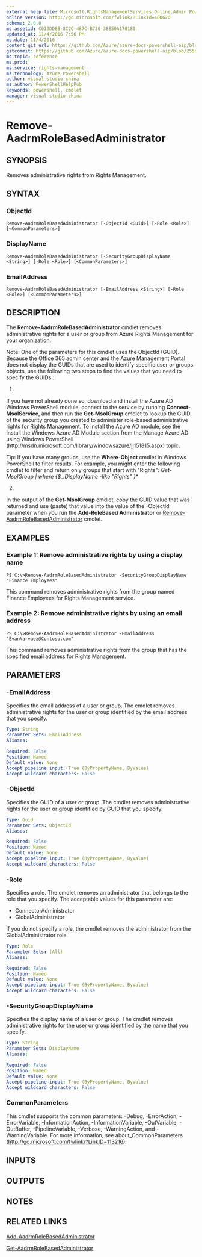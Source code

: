 ```yaml
---
external help file: Microsoft.RightsManagementServices.Online.Admin.PowerShell.dll-Help.xml
online version: http://go.microsoft.com/fwlink/?LinkId=400620
schema: 2.0.0
ms.assetid: C019DD8B-8C2C-487C-B730-38E50A170180
updated_at: 11/4/2016 7:56 PM
ms.date: 11/4/2016
content_git_url: https://github.com/Azure/azure-docs-powershell-aip/blob/master/Azure%20Information%20Protection/AADRM/vlatest/Remove-AadrmRoleBasedAdministrator.md
gitcommit: https://github.com/Azure/azure-docs-powershell-aip/blob/255ddad98222233495954a5753e4e2da2f26bc6d/Azure%20Information%20Protection/AADRM/vlatest/Remove-AadrmRoleBasedAdministrator.md
ms.topic: reference
ms.prod: 
ms.service: rights-management
ms.technology: Azure Powershell
author: visual-studio-china
ms.author: PowerShellHelpPub
keywords: powershell, cmdlet
manager: visual-studio-china
---
```


# Remove-AadrmRoleBasedAdministrator

## SYNOPSIS
Removes administrative rights from Rights Management.

## SYNTAX

### ObjectId
```
Remove-AadrmRoleBasedAdministrator [-ObjectId <Guid>] [-Role <Role>] [<CommonParameters>]
```

### DisplayName
```
Remove-AadrmRoleBasedAdministrator [-SecurityGroupDisplayName <String>] [-Role <Role>] [<CommonParameters>]
```

### EmailAddress
```
Remove-AadrmRoleBasedAdministrator [-EmailAddress <String>] [-Role <Role>] [<CommonParameters>]
```

## DESCRIPTION
The **Remove-AadrmRoleBasedAdministrator** cmdlet removes administrative rights for a user or group from Azure Rights Management for your organization.

Note: One of the parameters for this cmdlet uses the ObjectId (GUID).
Because the Office 365 admin center and the Azure Management Portal does not display the GUIDs that are used to identify specific user or groups objects, use the following two steps to find the values that you need to specify the GUIDs.:

1.
If you have not already done so, download and install the Azure AD Windows PowerShell module, connect to the service by running **Connect-MsolService**, and then run the **Get-MsolGroup** cmdlet to lookup the GUID of the security group you created to administer role-based administrative rights for Rights Management.
To install the Azure AD module, see the Install the Windows Azure AD Module section from the Manage Azure AD using Windows PowerShell (http://msdn.microsoft.com/library/windowsazure/jj151815.aspx) topic.

Tip: If you have many groups, use the **Where-Object** cmdlet in Windows PowerShell to filter results.
For example, you might enter the following cmdlet to filter and return only groups that start with "Rights": **Get-MsolGroup | where {$_.DisplayName -like "Rights*" }**

2.
In the output of the **Get-MsolGroup** cmdlet, copy the GUID value that was returned and use (paste) that value into the value of the -ObjectId parameter when you run the **Add-RoleBased Administrator** or [Remove-AadrmRoleBasedAdministrator](./Remove-AadrmRoleBasedAdministrator) cmdlet.

## EXAMPLES

### Example 1: Remove administrative rights by using a display name
```
PS C:\>Remove-AadrmRoleBasedAdministrator -SecurityGroupDisplayName "Finance Employees"
```

This command removes administrative rights from the group named Finance Employees for Rights Management service.

### Example 2: Remove administrative rights by using an email address
```
PS C:\>Remove-AadrmRoleBasedAdministrator -EmailAddress "EvanNarvaez@Contoso.com"
```

This command removes administrative rights from the group that has the specified email address for Rights Management.

## PARAMETERS

### -EmailAddress
Specifies the email address of a user or group.
The cmdlet removes administrative rights for the user or group identified by the email address that you specify.

```yaml
Type: String
Parameter Sets: EmailAddress
Aliases:

Required: False
Position: Named
Default value: None
Accept pipeline input: True (ByPropertyName, ByValue)
Accept wildcard characters: False
```

### -ObjectId
Specifies the GUID of a user or group.
The cmdlet removes administrative rights for the user or group identified by GUID that you specify.

```yaml
Type: Guid
Parameter Sets: ObjectId
Aliases:

Required: False
Position: Named
Default value: None
Accept pipeline input: True (ByPropertyName, ByValue)
Accept wildcard characters: False
```

### -Role
Specifies a role.
The cmdlet removes an administrator that belongs to the role that you specify.
The acceptable values for this parameter are:

- ConnectorAdministrator
- GlobalAdministrator

If you do not specify a role, the cmdlet removes the administrator from the GlobalAdministrator role.

```yaml
Type: Role
Parameter Sets: (All)
Aliases:

Required: False
Position: Named
Default value: None
Accept pipeline input: True (ByPropertyName, ByValue)
Accept wildcard characters: False
```

### -SecurityGroupDisplayName
Specifies the display name of a user or group.
The cmdlet removes administrative rights for the user or group identified by the name that you specify.

```yaml
Type: String
Parameter Sets: DisplayName
Aliases:

Required: False
Position: Named
Default value: None
Accept pipeline input: True (ByPropertyName, ByValue)
Accept wildcard characters: False
```

### CommonParameters
This cmdlet supports the common parameters: -Debug, -ErrorAction, -ErrorVariable, -InformationAction, -InformationVariable, -OutVariable, -OutBuffer, -PipelineVariable, -Verbose, -WarningAction, and -WarningVariable. For more information, see about_CommonParameters (http://go.microsoft.com/fwlink/?LinkID=113216).

## INPUTS

## OUTPUTS

## NOTES

## RELATED LINKS

[Add-AadrmRoleBasedAdministrator](xref:AADRM/vlatest/Add-AadrmRoleBasedAdministrator.md)

[Get-AadrmRoleBasedAdministrator](xref:AADRM/vlatest/Get-AadrmRoleBasedAdministrator.md)
